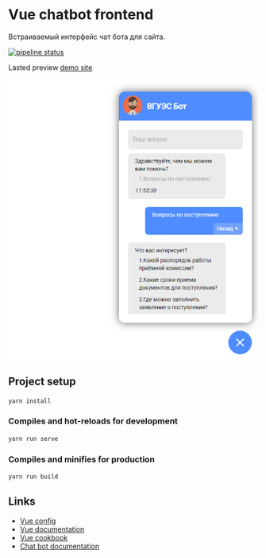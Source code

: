 # Vue chatbot frontend

Встраиваемый интерфейс чат бота для сайта.

[![pipeline status](https://git.frogling.com/vvsu-chat-bot/vue-chatbot/badges/master/pipeline.svg)](https://git.frogling.com/vvsu-chat-bot/vue-chatbot/-/commits/master)

Lasted preview [demo site](http://vvsu-chat-bot.s.frogling.com/vue-chatbot/)

![chatbot screen](doc/chatbot_scr.png)

## Project setup

```bash
yarn install
```

### Compiles and hot-reloads for development

```bash
yarn run serve
```

### Compiles and minifies for production

```bash
yarn run build
```

## Links

* [Vue config](https://cli.vuejs.org/config/)
* [Vue documentation](https://vuejs.org/v2/guide/)
* [Vue cookbook](https://vuejs.org/v2/cookbook/)
* [Chat bot documentation](http://vvsubotapi.t.frogling.com/doc/)
